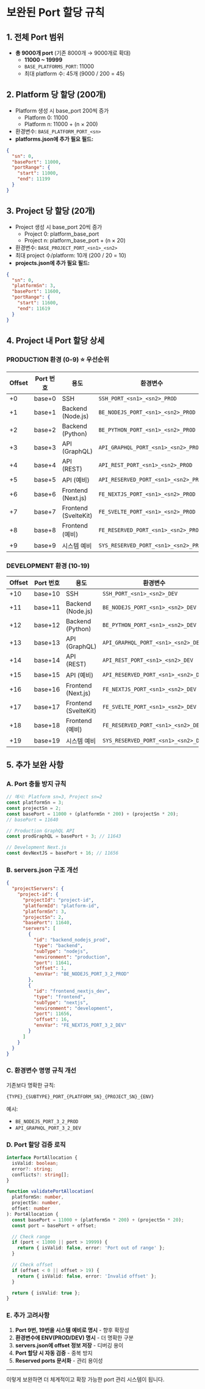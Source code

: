 # 보완된 Port 할당 규칙

## 1. 전체 Port 범위

- **총 9000개 port** (기존 8000개 → 9000개로 확대)
  - **11000 ~ 19999**
  - `BASE_PLATFORMS_PORT`: 11000
  - 최대 platform 수: 45개 (9000 / 200 = 45)

## 2. Platform 당 할당 (200개)

- Platform 생성 시 base_port 200씩 증가
  - Platform 0: 11000
  - Platform n: 11000 + (n × 200)
- 환경변수: `BASE_PLATFORM_PORT_<sn>`
- **platforms.json에 추가 필요 필드:**

```json
{
  "sn": 0,
  "basePort": 11000,
  "portRange": {
    "start": 11000,
    "end": 11199
  }
}
```

## 3. Project 당 할당 (20개)

- Project 생성 시 base_port 20씩 증가
  - Project 0: platform_base_port
  - Project n: platform_base_port + (n × 20)
- 환경변수: `BASE_PROJECT_PORT_<sn1>_<sn2>`
- 최대 project 수/platform: 10개 (200 / 20 = 10)
- **projects.json에 추가 필요 필드:**

```json
{
  "sn": 0,
  "platformSn": 3,
  "basePort": 11600,
  "portRange": {
    "start": 11600,
    "end": 11619
  }
}
```

## 4. Project 내 Port 할당 상세

### PRODUCTION 환경 (0-9) ⭐️ 우선순위

| Offset | Port 번호 | 용도 | 환경변수 |
|--------|----------|------|----------|
| +0 | base+0 | SSH | `SSH_PORT_<sn1>_<sn2>_PROD` |
| +1 | base+1 | Backend (Node.js) | `BE_NODEJS_PORT_<sn1>_<sn2>_PROD` |
| +2 | base+2 | Backend (Python) | `BE_PYTHON_PORT_<sn1>_<sn2>_PROD` |
| +3 | base+3 | API (GraphQL) | `API_GRAPHQL_PORT_<sn1>_<sn2>_PROD` |
| +4 | base+4 | API (REST) | `API_REST_PORT_<sn1>_<sn2>_PROD` |
| +5 | base+5 | API (예비) | `API_RESERVED_PORT_<sn1>_<sn2>_PROD` |
| +6 | base+6 | Frontend (Next.js) | `FE_NEXTJS_PORT_<sn1>_<sn2>_PROD` |
| +7 | base+7 | Frontend (SvelteKit) | `FE_SVELTE_PORT_<sn1>_<sn2>_PROD` |
| +8 | base+8 | Frontend (예비) | `FE_RESERVED_PORT_<sn1>_<sn2>_PROD` |
| +9 | base+9 | 시스템 예비 | `SYS_RESERVED_PORT_<sn1>_<sn2>_PROD` |

### DEVELOPMENT 환경 (10-19)

| Offset | Port 번호 | 용도 | 환경변수 |
|--------|----------|------|----------|
| +10 | base+10 | SSH | `SSH_PORT_<sn1>_<sn2>_DEV` |
| +11 | base+11 | Backend (Node.js) | `BE_NODEJS_PORT_<sn1>_<sn2>_DEV` |
| +12 | base+12 | Backend (Python) | `BE_PYTHON_PORT_<sn1>_<sn2>_DEV` |
| +13 | base+13 | API (GraphQL) | `API_GRAPHQL_PORT_<sn1>_<sn2>_DEV` |
| +14 | base+14 | API (REST) | `API_REST_PORT_<sn1>_<sn2>_DEV` |
| +15 | base+15 | API (예비) | `API_RESERVED_PORT_<sn1>_<sn2>_DEV` |
| +16 | base+16 | Frontend (Next.js) | `FE_NEXTJS_PORT_<sn1>_<sn2>_DEV` |
| +17 | base+17 | Frontend (SvelteKit) | `FE_SVELTE_PORT_<sn1>_<sn2>_DEV` |
| +18 | base+18 | Frontend (예비) | `FE_RESERVED_PORT_<sn1>_<sn2>_DEV` |
| +19 | base+19 | 시스템 예비 | `SYS_RESERVED_PORT_<sn1>_<sn2>_DEV` |

## 5. 추가 보완 사항

### A. Port 충돌 방지 규칙

```javascript
// 예시: Platform sn=3, Project sn=2
const platformSn = 3;
const projectSn = 2;
const basePort = 11000 + (platformSn * 200) + (projectSn * 20);
// basePort = 11640

// Production GraphQL API
const prodGraphQL = basePort + 3; // 11643

// Development Next.js
const devNextJS = basePort + 16; // 11656
```

### B. servers.json 구조 개선

```json
{
  "projectServers": {
    "project-id": {
      "projectId": "project-id",
      "platformId": "platform-id",
      "platformSn": 3,
      "projectSn": 2,
      "basePort": 11640,
      "servers": [
        {
          "id": "backend_nodejs_prod",
          "type": "backend",
          "subType": "nodejs",
          "environment": "production",
          "port": 11641,
          "offset": 1,
          "envVar": "BE_NODEJS_PORT_3_2_PROD"
        },
        {
          "id": "frontend_nextjs_dev",
          "type": "frontend",
          "subType": "nextjs",
          "environment": "development",
          "port": 11656,
          "offset": 16,
          "envVar": "FE_NEXTJS_PORT_3_2_DEV"
        }
      ]
    }
  }
}
```

### C. 환경변수 명명 규칙 개선

기존보다 명확한 규칙:

```
{TYPE}_{SUBTYPE}_PORT_{PLATFORM_SN}_{PROJECT_SN}_{ENV}
```

예시:
- `BE_NODEJS_PORT_3_2_PROD`
- `API_GRAPHQL_PORT_3_2_DEV`

### D. Port 할당 검증 로직

```typescript
interface PortAllocation {
  isValid: boolean;
  error?: string;
  conflicts?: string[];
}

function validatePortAllocation(
  platformSn: number,
  projectSn: number,
  offset: number
): PortAllocation {
  const basePort = 11000 + (platformSn * 200) + (projectSn * 20);
  const port = basePort + offset;

  // Check range
  if (port < 11000 || port > 19999) {
    return { isValid: false, error: 'Port out of range' };
  }

  // Check offset
  if (offset < 0 || offset > 19) {
    return { isValid: false, error: 'Invalid offset' };
  }

  return { isValid: true };
}
```

### E. 추가 고려사항

1. **Port 9번, 19번을 시스템 예비로 명시** - 향후 확장성
2. **환경변수에 ENV(PROD/DEV) 명시** - 더 명확한 구분
3. **servers.json에 offset 정보 저장** - 디버깅 용이
4. **Port 할당 시 자동 검증** - 중복 방지
5. **Reserved ports 문서화** - 관리 용이성

---

이렇게 보완하면 더 체계적이고 확장 가능한 port 관리 시스템이 됩니다.

